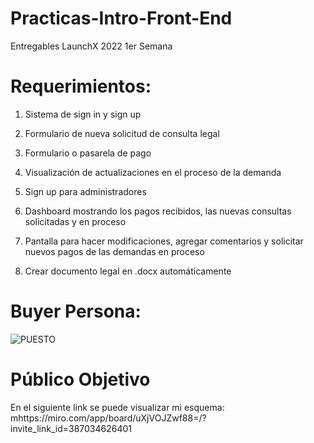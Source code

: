 # Practicas-Intro-Front-End
Entregables LaunchX 2022 1er Semana 
# Requerimientos:
1. Sistema de sign in y sign up

2. Formulario de nueva solicitud de consulta legal
 
3. Formulario o pasarela de pago

4. Visualización de actualizaciones en el proceso de la demanda

5. Sign up para administradores

6. Dashboard mostrando los pagos recibidos, las nuevas consultas solicitadas y en proceso

7. Pantalla para hacer modificaciones, agregar comentarios y solicitar nuevos pagos de las demandas en proceso

8. Crear documento legal en .docx automáticamente
# Buyer Persona:
![PUESTO](https://user-images.githubusercontent.com/99226384/156868161-e31cc44c-497f-4056-ba4a-7faa6024dfe3.png)
# Público Objetivo
En el siguiente link se puede visualizar mi esquema: mhttps://miro.com/app/board/uXjVOJZwf88=/?invite_link_id=387034626401
